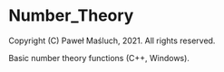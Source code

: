 # Number_Theory

Copyright (C) Paweł Maśluch, 2021. All rights reserved.

Basic number theory functions (C++, Windows).
